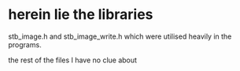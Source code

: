 # herein lie the libraries

stb_image.h and stb_image_write.h which were utilised heavily in the programs.

the rest of the files I have no clue about
